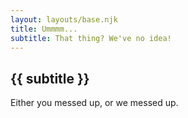 ```yaml
---
layout: layouts/base.njk
title: Ummmm...
subtitle: That thing? We've no idea!
---
```


## {{ subtitle }}

Either you messed up, or we messed up.
